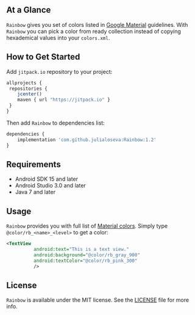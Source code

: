 ## At a Glance

`Rainbow` gives you set of colors listed in [Google Material](https://material.io/design/color/the-color-system.html#color-theme-creation) guidelines. With `Rainbow` you can pick a color from ready collection instead of copying hexademical values into your `colors.xml`.

## How to Get Started

Add `jitpack.io` repository to your project:

```javascript
allprojects {
 repositories {
    jcenter()
    maven { url "https://jitpack.io" }
 }
}
```

Then add `Rainbow` to dependencies list:

```javascript
dependencies {
    implementation 'com.github.julialoseva:Rainbow:1.2'
}
```

## Requirements

* Android SDK 15 and later
* Android Studio 3.0 and later
* Java 7 and later

## Usage

`Rainbow` provides you with full list of [Material colors](https://material.io/design/color/the-color-system.html#color-theme-creation). Simply type `@color/rb_<name>_<level>` to get a color:

```xml
<TextView
          android:text="This is a text view."
          android:background="@color/rb_gray_900"
          android:textColor="@color/rb_pink_300"
          />
```

## License

`Rainbow` is available under the MIT license. See the [LICENSE](./LICENSE) file for more info.
